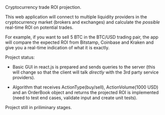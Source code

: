 Cryptocurrency trade ROI projection.

This web application will connect to multiple liquidity providers in the cryptocurrency market (brokers and exchanges) and calculate the *possible* real-time ROI on potential trades.

For example, if you want to sell 5 BTC in the BTC/USD trading pair, the app will compare the expected ROI from Bitstamp, Coinbase and Kraken and give you a real-time indication of what it is exactly.

Project status:

* Basic GUI in react.js is prepared and sends queries to the server (this will change so that the client will talk *directly* with the 3rd party service providers).

* Algorithm that receives ActionType(buy/sell), ActionVolume(1000 USD) and an OrderBook object and returns the projected ROI is implemented (need to test end cases, validate input and create unit tests).

Project still in priliminary stages.
